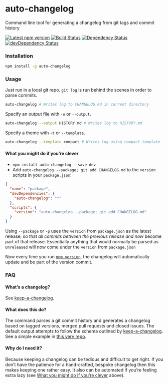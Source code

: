 auto-changelog
==============

Command line tool for generating a changelog from git tags and commit history

[![Latest npm version](https://img.shields.io/npm/v/auto-changelog.svg)](https://www.npmjs.com/package/auto-changelog)
[![Build Status](https://img.shields.io/travis/CookPete/auto-changelog.svg)](https://travis-ci.org/CookPete/auto-changelog)
[![Dependency Status](https://img.shields.io/david/CookPete/auto-changelog.svg)](https://david-dm.org/CookPete/auto-changelog)
[![devDependency Status](https://img.shields.io/david/dev/CookPete/auto-changelog.svg)](https://david-dm.org/CookPete/auto-changelog#info=devDependencies)


### Installation

```bash
npm install -g auto-changelog
```


### Usage

Just run in a local git repo. `git log` is run behind the scenes in order to parse commits.

```bash
auto-changelog # Writes log to CHANGELOG.md in current directory
```

Specify an output file with `-o` or `--output`.

```bash
auto-changelog --output HISTORY.md # Writes log to HISTORY.md
```

Specify a theme with `-t` or `--template`.

```bash
auto-changelog --template compact # Writes log using compact template
```

#### What you might do if you’re clever

- `npm install auto-changelog --save-dev`
- Add `auto-changelog --package; git add CHANGELOG.md` to the `version` scripts in your `package.json`:

```json
{
  "name": "package",
  "devDependencies": {
    "auto-changelog": "*"
  },
  "scripts": {
    "version": "auto-changelog --package; git add CHANGELOG.md"
  }
}
```

Using `--package` or `-p` uses the `version` from `package.json` as the latest release, so that _all commits between the previous release and now_ become part of that release. Essentially anything that would normally be parsed as `Unreleased` will now come under the `version` from `package.json`

Now every time you run [`npm version`](https://docs.npmjs.com/cli/version), the changelog will automatically update and be part of the version commit.


### FAQ

#### What’s a changelog?
See [keep-a-changelog](https://github.com/olivierlacan/keep-a-changelog#whats-a-change-log).

#### What does this do?
The command parses a git commit history and generates a changelog based on tagged versions, merged pull requests and closed issues. The default output attempts to follow the schema outlined by [keep-a-changelog](https://github.com/olivierlacan/keep-a-changelog). See a simple example in [this very repo](https://github.com/CookPete/auto-changelog/blob/master/CHANGELOG.md).

#### Why do I need it?
Because keeping a changelog can be tedious and difficult to get right. If you don’t have the patience for a hand-crafted, bespoke changelog then this makes keeping one rather easy. It also can be automated if you’re feeling extra lazy (see [What you might do if you’re clever](#what-you-might-do-if-youre-clever) above).
